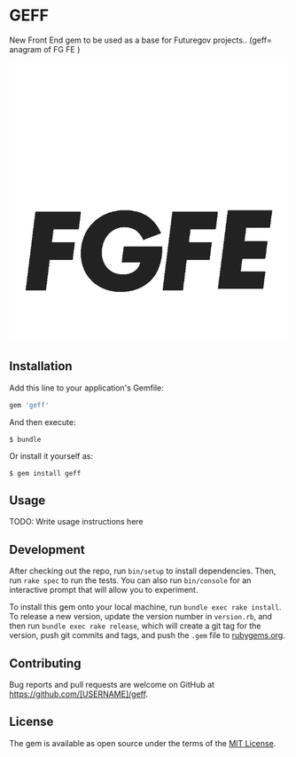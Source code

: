 # GEFF

New Front End gem to be used as a base for Futuregov projects.. (geff= anagram of FG FE )

![GEFF](https://github.com/wearefuturegov/geff/blob/master/geff.gif)

## Installation

Add this line to your application's Gemfile:

```ruby
gem 'geff'
```

And then execute:

    $ bundle

Or install it yourself as:

    $ gem install geff

## Usage

TODO: Write usage instructions here

## Development

After checking out the repo, run `bin/setup` to install dependencies. Then, run `rake spec` to run the tests. You can also run `bin/console` for an interactive prompt that will allow you to experiment.

To install this gem onto your local machine, run `bundle exec rake install`. To release a new version, update the version number in `version.rb`, and then run `bundle exec rake release`, which will create a git tag for the version, push git commits and tags, and push the `.gem` file to [rubygems.org](https://rubygems.org).

## Contributing

Bug reports and pull requests are welcome on GitHub at https://github.com/[USERNAME]/geff.

## License

The gem is available as open source under the terms of the [MIT License](http://opensource.org/licenses/MIT).
